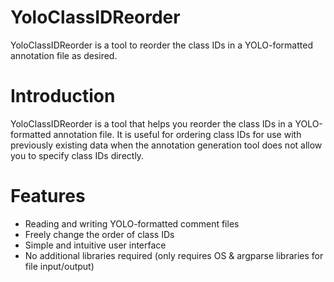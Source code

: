 # YoloClassIDReorder
YoloClassIDReorder is a tool to reorder the class IDs in a YOLO-formatted annotation file as desired.

# Introduction
YoloClassIDReorder is a tool that helps you reorder the class IDs in a YOLO-formatted annotation file. It is useful for ordering class IDs for use with previously existing data when the annotation generation tool does not allow you to specify class IDs directly.

# Features
* Reading and writing YOLO-formatted comment files
* Freely change the order of class IDs
* Simple and intuitive user interface
* No additional libraries required (only requires OS & argparse libraries for file input/output)


